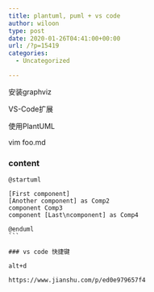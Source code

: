 ```yaml
---
title: plantuml, puml + vs code
author: wiloon
type: post
date: 2020-01-26T04:41:00+00:00
url: /?p=15419
categories:
  - Uncategorized

---
```

安装graphviz
  
VS-Code扩展

使用PlantUML

vim foo.md

### content

<pre><code class="language-puml line-numbers">@startuml

[First component]
[Another component] as Comp2  
component Comp3
component [Last\ncomponent] as Comp4

@enduml
```

### vs code 快捷键

alt+d

https://www.jianshu.com/p/ed0e979657f4